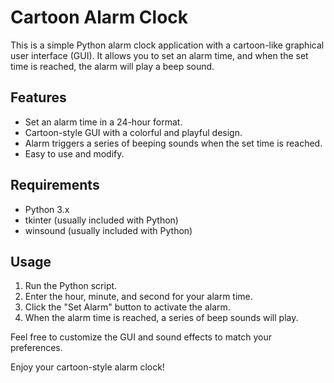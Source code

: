 # Cartoon Alarm Clock

This is a simple Python alarm clock application with a cartoon-like graphical user interface (GUI). It allows you to set an alarm time, and when the set time is reached, the alarm will play a beep sound.

## Features
- Set an alarm time in a 24-hour format.
- Cartoon-style GUI with a colorful and playful design.
- Alarm triggers a series of beeping sounds when the set time is reached.
- Easy to use and modify.

## Requirements
- Python 3.x
- tkinter (usually included with Python)
- winsound (usually included with Python)

## Usage
1. Run the Python script.
2. Enter the hour, minute, and second for your alarm time.
3. Click the "Set Alarm" button to activate the alarm.
4. When the alarm time is reached, a series of beep sounds will play.

Feel free to customize the GUI and sound effects to match your preferences.

Enjoy your cartoon-style alarm clock!
